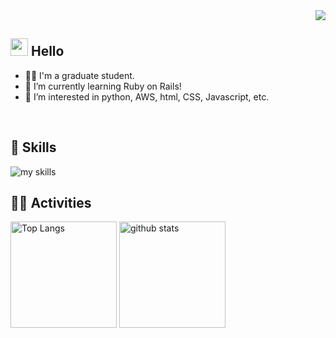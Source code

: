 <!-- 1. GitHub usernameを変更 -->
<div align="right">
  <img src="https://komarev.com/ghpvc/?username=yoshimu-1029" />
</div>


<!-- 2. プロフィールや連絡先を変更 -->
## <img src="https://media.giphy.com/media/hvRJCLFzcasrR4ia7z/giphy.gif" width="28"> Hello

- 🧑‍💻 I'm a graduate student.
- 🌱 I’m currently learning Ruby on Rails!
- 👀 I’m interested in python, AWS, html, CSS, Javascript, etc.
<br>


<!-- 3. 好きな技術スタックに変更 -->
<!-- ライトモート：theme=light, ダークモート：theme=dark -->
<!-- アイコンの選択肢一覧：https://arc.net/l/quote/zizyykfh -->
## 🌱 Skills
<img alt="my skills" src="https://skillicons.dev/icons?theme=dark&perline=7&i=unity,ruby,rails,html,css,js,figma,python,arduino,bootstrap,ocaml,sqlite,sass,aws,vscode" />
<br>


<!-- 4. GitHub usernameを変更, 2箇所 -->
<!-- ライトモート：theme=light, ダークモート：theme=vue-dark  -->
## 🏃‍♀️ Activities
<div align="left"> 
  <img alt="Top Langs" height="170px" src="https://github-readme-stats.vercel.app/api?username=yoshimu-1029&theme=vue-dark&layout=compact" />
  <img alt="github stats" height="170px" src="https://github-readme-stats.vercel.app/api/top-langs/?username=yoshimu-1029&theme=vue-dark&layout=compact" />
</div>


<!--
This repository is a ✨ _special_ ✨ repository because its `README.md` (this file) appears on your GitHub profile.

Here are some ideas to get you started:

- 🔭 I’m currently working on ...
- 🌱 I’m currently learning ...
- 👯 I’m looking to collaborate on ...
- 🤔 I’m looking for help with ...
- 💬 Ask me about ...
- 📫 How to reach me: ...
- 😄 Pronouns: ...
- ⚡ Fun fact: ...
-->







<!---

- 👋 Hi, I’m @bageldaisuki
- 👀 I’m interested in python, AWS, Docker, html, CSS, Javascript, etc.
- 🌱 I’m currently learning Docker.

- 💞️ I’m looking to collaborate on ...
- 📫 How to reach me ...
- 😄 Pronouns: ...
- ⚡ Fun fact: ...
bageldaisuki/bageldaisuki is a ✨ special ✨ repository because its `README.md` (this file) appears on your GitHub profile.
You can click the Preview link to take a look at your changes.
--->
